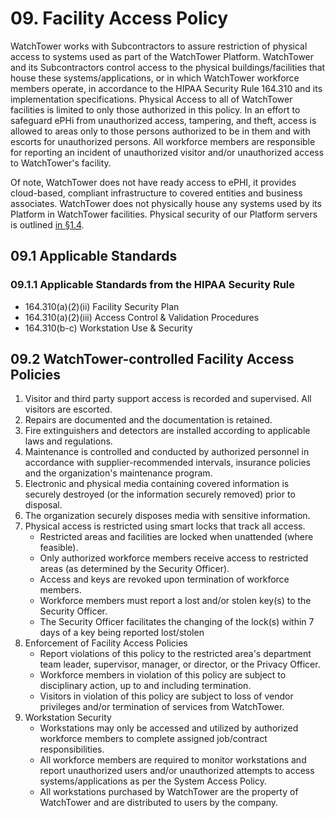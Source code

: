 # 09. Facility Access Policy

WatchTower works with Subcontractors to assure restriction of physical access to systems used as part of the WatchTower Platform. WatchTower and its Subcontractors control access to the physical buildings/facilities that house these systems/applications, or in which WatchTower workforce members operate, in accordance to the HIPAA Security Rule 164.310 and its implementation specifications. Physical Access to all of WatchTower facilities is limited to only those authorized in this policy. In an effort to safeguard ePHi from unauthorized access, tampering, and theft, access is allowed to areas only to those persons authorized to be in them and with escorts for unauthorized persons. All workforce members are responsible for reporting an incident of unauthorized visitor and/or unauthorized access to WatchTower's facility.

Of note, WatchTower does not have ready access to ePHI, it provides cloud-based, compliant infrastructure to covered entities and business associates. WatchTower does not physically house any systems used by its Platform in WatchTower facilities. Physical security of our Platform servers is outlined [in §1.4](09-facility_access_policy.md#1.4-WatchTower-organizational-concepts).

## 09.1 Applicable Standards

### 09.1.1 Applicable Standards from the HIPAA Security Rule

* 164.310\(a\)\(2\)\(ii\) Facility Security Plan
* 164.310\(a\)\(2\)\(iii\) Access Control & Validation Procedures
* 164.310\(b-c\) Workstation Use & Security

## 09.2 WatchTower-controlled Facility Access Policies

1. Visitor and third party support access is recorded and supervised. All visitors are escorted.
2. Repairs are documented and the documentation is retained.
3. Fire extinguishers and detectors are installed according to applicable laws and regulations.
4. Maintenance is controlled and conducted by authorized personnel in accordance with supplier-recommended intervals, insurance policies and the organization's maintenance program.
5. Electronic and physical media containing covered information is securely destroyed \(or the information securely removed\) prior to disposal.
6. The organization securely disposes media with sensitive information.
7. Physical access is restricted using smart locks that track all access.
   * Restricted areas and facilities are locked when unattended \(where feasible\).
   * Only authorized workforce members receive access to restricted areas \(as determined by the Security Officer\).
   * Access and keys are revoked upon termination of workforce members.
   * Workforce members must report a lost and/or stolen key\(s\) to the Security Officer.
   * The Security Officer facilitates the changing of the lock\(s\) within 7 days of a key being reported lost/stolen
8. Enforcement of Facility Access Policies
   * Report violations of this policy to the restricted area's department team leader, supervisor, manager, or director, or the Privacy Officer.
   * Workforce members in violation of this policy are subject to disciplinary action, up to and including termination.
   * Visitors in violation of this policy are subject to loss of vendor privileges and/or termination of services from WatchTower.
9. Workstation Security
   * Workstations may only be accessed and utilized by authorized workforce members to complete assigned job/contract responsibilities.
   * All workforce members are required to monitor workstations and report unauthorized users and/or unauthorized attempts to access systems/applications as per the System Access Policy.
   * All workstations purchased by WatchTower are the property of WatchTower and are distributed to users by the company.

